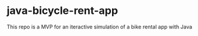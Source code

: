 # java-bicycle-rent-app
This repo is a MVP for an iteractive simulation of a bike rental app with Java
